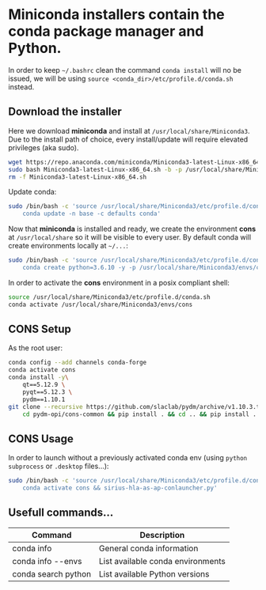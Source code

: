 # Miniconda installers contain the conda package manager and Python. 
In order to keep `~/.bashrc` clean the command `conda install` will no be issued,
we will be using `source <conda_dir>/etc/profile.d/conda.sh` instead.

## Download the installer
Here we download **miniconda** and install at `/usr/local/share/Miniconda3`. Due to the install path of choice,
every install/update will require elevated privileges (aka sudo).
```bash
wget https://repo.anaconda.com/miniconda/Miniconda3-latest-Linux-x86_64.sh
sudo bash Miniconda3-latest-Linux-x86_64.sh -b -p /usr/local/share/Miniconda3
rm -f Miniconda3-latest-Linux-x86_64.sh
```
Update conda:
```bash
sudo /bin/bash -c 'source /usr/local/share/Miniconda3/etc/profile.d/conda.sh &&\
	conda update -n base -c defaults conda'
```

Now that **miniconda** is installed and ready, we create the environment **cons** at `/usr/local/share` so it will be visible to every user. By default conda will create  environments locally at `~/...`:
```bash
sudo /bin/bash -c 'source /usr/local/share/Miniconda3/etc/profile.d/conda.sh &&\
	conda create python=3.6.10 -y -p /usr/local/share/Miniconda3/envs/cons'
```

In order to activate the **cons** environment in a posix compliant shell:
```bash
source /usr/local/share/Miniconda3/etc/profile.d/conda.sh
conda activate /usr/local/share/Miniconda3/envs/cons
```

## CONS Setup
As the root user:
```bash
conda config --add channels conda-forge
conda activate cons
conda install -y\
    qt==5.12.9 \
    pyqt==5.12.3 \
    pydm==1.10.1
git clone --recursive https://github.com/slaclab/pydm/archive/v1.10.3.tar.gz &&\
    cd pydm-opi/cons-common && pip install . && cd .. && pip install .
```

## CONS Usage
In order to launch without a previously activated conda env (using `python subprocess` or  `.desktop` files...):
```bash
sudo /bin/bash -c 'source /usr/local/share/Miniconda3/etc/profile.d/conda.sh &&\
	conda activate cons && sirius-hla-as-ap-conlauncher.py'
```

## Usefull commands...
|Command|Description|
|-------|-----------|
|conda info|General conda information|
|conda info --envs|List available conda environments|
|conda search python|List available Python versions|
